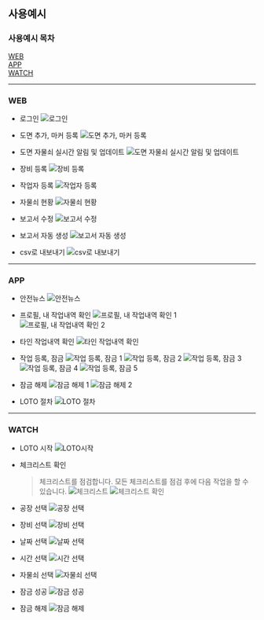 ## 사용예시

### 사용예시 목차
[WEB](#web)<br>
[APP](#app)<br>
[WATCH](#watch)<br>

---
### WEB
- 로그인
    ![로그인](../docs/images/WEB/로그인.gif)

- 도면 추가, 마커 등록
    ![도면 추가, 마커 등록](../docs/images/WEB/도면추가,%20마커등록.gif)

- 도면 자물쇠 실시간 알림 및 업데이트
    ![도면 자물쇠 실시간 알림 및 업데이트](../docs/images/WEB/도면자물쇠%20실시간%20알림%20및%20업데이트.gif)

- 장비 등록
    ![장비 등록](../docs/images/WEB/장비%20등록.gif)

- 작업자 등록
    ![작업자 등록](../docs/images/WEB/작업자%20등록.gif)

- 자물쇠 현황
    ![자물쇠 현황](../docs/images/WEB/자물쇠%20현황%20보기.gif)

- 보고서 수정
    ![보고서 수정](../docs/images/WEB/보고서%20수정.gif)

- 보고서 자동 생성
    ![보고서 자동 생성](../docs/images/WEB/보고서%20자동%20생성.gif)

- csv로 내보내기
    ![csv로 내보내기](../docs/images/WEB/csv로%20내보내기.gif)

---
### APP
- 안전뉴스
    ![안전뉴스](../docs/images/APP/APP%20(0).jpg)

- 프로필, 내 작업내역 확인
    ![프로필, 내 작업내역 확인 1](../docs/images/APP/Profile%20(1).jpg)
    ![프로필, 내 작업내역 확인 2](../docs/images/APP/Profile%20(2).jpg)

- 타인 작업내역 확인
    ![타인 작업내역 확인](../docs/images/APP/타인%20작업내역%20확인.gif)

- 작업 등록, 잠금
    ![작업 등록, 잠금 1](../docs/images/APP/APP%20(1).jpg)
    ![작업 등록, 잠금 2](../docs/images/APP/APP%20(2).jpg)
    ![작업 등록, 잠금 3](../docs/images/APP/APP%20(3).jpg)
    ![작업 등록, 잠금 4](../docs/images/APP/APP%20(4).jpg)
    ![작업 등록, 잠금 5](../docs/images/APP/APP%20(5).jpg)

- 잠금 해제
    ![잠금 해제 1](../docs/images/APP/LOTO잠금%20-%20열림%20완료.png)
    ![잠금 해제 2](../docs/images/APP/LOTO잠금%20-%20잠금%20완료.png)

- LOTO 절차
    ![LOTO 절차](../docs/images/APP/LOTO%20절차.jpg)

---
### WATCH

- LOTO 시작
    ![LOTO시작](../docs/images/WATCH/WATCH%20초기화면.png)

- 체크리스트 확인
    > 체크리스트를 점검합니다. 모든 체크리스트를 점검 후에 다음 작업을 할 수 있습니다.
    ![체크리스트](../docs/images/WATCH/WATCH%20체크리스트.png)
    ![체크리스트 확인](../docs/images/WATCH/WATCH%20체크리스트%20확인.png)

- 공장 선택
    ![공장 선택](../docs/images/WATCH/WATCH%20공장선택.png)

- 장비 선택
    ![장비 선택](../docs/images/WATCH/WATCH%20장비선택.png)

- 날짜 선택
    ![날짜 선택](../docs/images/WATCH/WATCH%20날짜선택.png)

- 시간 선택
    ![시간 선택](../docs/images/WATCH/WATCH%20시간선택.png)

- 자물쇠 선택
    ![자물쇠 선택](../docs/images/WATCH/WATCH%20자물쇠%20선택.png)

- 잠금 성공
    ![잠금 성공](../docs/images/WATCH/WATCH%20잠금.png)

- 잠금 해제
    ![잠금 해제](../docs/images/WATCH/WATCH%20잠금해제.png)
